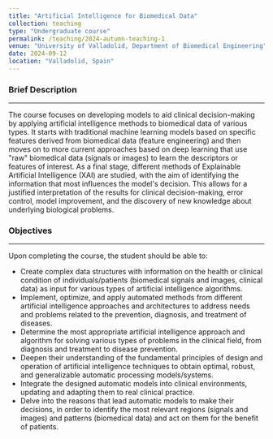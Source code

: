 ```yaml
---
title: "Artificial Intelligence for Biomedical Data"
collection: teaching
type: "Undergraduate course"
permalink: /teaching/2024-autumn-teaching-1
venue: "University of Valladolid, Department of Biomedical Engineering"
date: 2024-09-12
location: "Valladolid, Spain"
---
```


### Brief Description
---

The course focuses on developing models to aid clinical decision-making by applying artificial intelligence methods to biomedical data of various types. It starts with traditional machine learning models based on specific features derived from biomedical data (feature engineering) and then moves on to more current approaches based on deep learning that use "raw" biomedical data (signals or images) to learn the descriptors or features of interest. As a final stage, different methods of Explainable Artificial Intelligence (XAI) are studied, with the aim of identifying the information that most influences the model's decision. This allows for a justified interpretation of the results for clinical decision-making, error control, model improvement, and the discovery of new knowledge about underlying biological problems.

### Objectives
---

Upon completing the course, the student should be able to:
- Create complex data structures with information on the health or clinical condition of individuals/patients (biomedical signals and images, clinical data) as input for various types of artificial intelligence algorithms.
- Implement, optimize, and apply automated methods from different artificial intelligence approaches and architectures to address needs and problems related to the prevention, diagnosis, and treatment of diseases.
- Determine the most appropriate artificial intelligence approach and algorithm for solving various types of problems in the clinical field, from diagnosis and treatment to disease prevention.
- Deepen their understanding of the fundamental principles of design and operation of artificial intelligence techniques to obtain optimal, robust, and generalizable automatic processing models/systems.
- Integrate the designed automatic models into clinical environments, updating and adapting them to real clinical practice.
- Delve into the reasons that lead automatic models to make their decisions, in order to identify the most relevant regions (signals and images) and patterns (biomedical data) and act on them for the benefit of patients.

